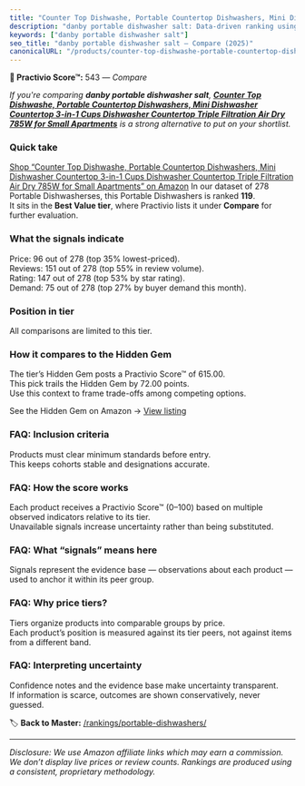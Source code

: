 ```yaml
---
title: "Counter Top Dishwashe, Portable Countertop Dishwashers, Mini Dishwasher Countertop 3-in-1 Cups Dishwasher Countertop Triple Filtration Air Dry 785W for Small Apartments"
description: "danby portable dishwasher salt: Data-driven ranking using the Practivio Score™. Positioned by quality, value, demand, findability, momentum."
keywords: ["danby portable dishwasher salt"]
seo_title: "danby portable dishwasher salt — Compare (2025)"
canonicalURL: "/products/counter-top-dishwashe-portable-countertop-dishwashers-mini-dishwasher-countertop-3-in-1-cups-dishwasher-countertop-triple-filtration-air-dry-785w-for-small-apartments-B0DFY6RQ5M/"
---
```


**🛒 Practivio Score™:** 543 — _Compare_


*If you're comparing **danby portable dishwasher salt**, **[Counter Top Dishwashe, Portable Countertop Dishwashers, Mini Dishwasher Countertop 3-in-1 Cups Dishwasher Countertop Triple Filtration Air Dry 785W for Small Apartments](https://www.amazon.com/dp/B0DFY6RQ5M?tag=practivio-20)** is a strong alternative to put on your shortlist.*
### Quick take
[Shop “Counter Top Dishwashe, Portable Countertop Dishwashers, Mini Dishwasher Countertop 3-in-1 Cups Dishwasher Countertop Triple Filtration Air Dry 785W for Small Apartments” on Amazon](https://www.amazon.com/dp/B0DFY6RQ5M?tag=practivio-20)
In our dataset of 278 Portable Dishwasherses, this Portable Dishwashers is ranked **119**.  
It sits in the **Best Value tier**, where Practivio lists it under **Compare** for further evaluation.

### What the signals indicate
Price: 96 out of 278 (top 35% lowest-priced).  
Reviews: 151 out of 278 (top 55% in review volume).  
Rating: 147 out of 278 (top 53% by star rating).  
Demand: 75 out of 278 (top 27% by buyer demand this month).

### Position in tier
All comparisons are limited to this tier.

### How it compares to the Hidden Gem
The tier’s Hidden Gem posts a Practivio Score™ of 615.00.  
This pick trails the Hidden Gem by 72.00 points.  
Use this context to frame trade-offs among competing options.  

See the Hidden Gem on Amazon → [View listing](https://www.amazon.com/dp/B00K8FS5R2?tag=practivio-20)

### FAQ: Inclusion criteria
Products must clear minimum standards before entry.  
This keeps cohorts stable and designations accurate.

### FAQ: How the score works
Each product receives a Practivio Score™ (0–100) based on multiple observed indicators relative to its tier.  
Unavailable signals increase uncertainty rather than being substituted.

### FAQ: What “signals” means here
Signals represent the evidence base — observations about each product — used to anchor it within its peer group.

### FAQ: Why price tiers?
Tiers organize products into comparable groups by price.  
Each product’s position is measured against its tier peers, not against items from a different band.

### FAQ: Interpreting uncertainty
Confidence notes and the evidence base make uncertainty transparent.  
If information is scarce, outcomes are shown conservatively, never guessed.

<!-- Missing template for Compare/CompareWithinPriceClass -->


🏷️ **Back to Master:** [/rankings/portable-dishwashers/](/rankings/portable-dishwashers/)

---
_Disclosure: We use Amazon affiliate links which may earn a commission. We don’t display live prices or review counts. Rankings are produced using a consistent, proprietary methodology._
